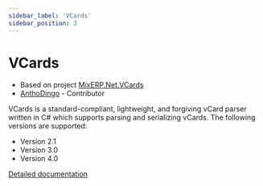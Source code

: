 ```yaml
---
sidebar_label: 'VCards'
sidebar_position: 3
---
```


# VCards

* Based on project [MixERP.Net.VCards](https://github.com/mixerp/MixERP.Net.VCards)
* [AnthoDingo](http://github.com/AnthoDingo) - Contributor

VCards is a standard-compliant, lightweight, and forgiving vCard parser written in C# which supports parsing and serializing vCards. The following versions are supported:
* Version 2.1
* Version 3.0
* Version 4.0

[Detailed documentation](https://frapp42.github.io/Net.VCards/)
